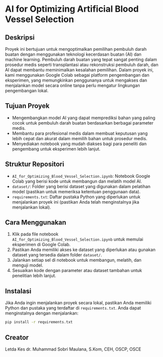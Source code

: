 # AI for Optimizing Artificial Blood Vessel Selection

## Deskripsi
Proyek ini bertujuan untuk mengoptimalkan pemilihan pembuluh darah buatan dengan menggunakan teknologi kecerdasan buatan (AI) dan machine learning. Pembuluh darah buatan yang tepat sangat penting dalam prosedur medis seperti transplantasi atau rekonstruksi pembuluh darah, dan AI dapat membantu meminimalkan kesalahan pemilihan. Dalam proyek ini, kami menggunakan Google Colab sebagai platform pengembangan dan eksperimen, yang memungkinkan penggunanya untuk mengakses dan menjalankan model secara online tanpa perlu mengatur lingkungan pengembangan lokal.

## Tujuan Proyek
- Mengembangkan model AI yang dapat memprediksi bahan yang paling cocok untuk pembuluh darah buatan berdasarkan berbagai parameter medis.
- Membantu para profesional medis dalam membuat keputusan yang lebih cepat dan akurat dalam memilih bahan untuk prosedur medis.
- Menyediakan notebook yang mudah diakses bagi para peneliti dan pengembang untuk eksperimen lebih lanjut.

## Struktur Repositori
- `AI_for_Optimizing_Blood_Vessel_Selection.ipynb`: Notebook Google Colab yang berisi kode untuk membangun dan melatih model AI.
- `dataset/`: Folder yang berisi dataset yang digunakan dalam pelatihan model (pastikan untuk memeriksa ketentuan penggunaan data).
- `requirements.txt`: Daftar pustaka Python yang diperlukan untuk menjalankan proyek ini (pastikan Anda telah menginstalnya jika menjalankan lokal).

## Cara Menggunakan
1. Klik pada file notebook `AI_for_Optimizing_Blood_Vessel_Selection.ipynb` untuk memulai eksperimen di Google Colab.
2. Pastikan Anda memiliki akses ke dataset yang diperlukan atau gunakan dataset yang tersedia dalam folder `dataset/`.
3. Jalankan setiap sel di notebook untuk membangun, melatih, dan menguji model.
4. Sesuaikan kode dengan parameter atau dataset tambahan untuk penelitian lebih lanjut.

## Instalasi
Jika Anda ingin menjalankan proyek secara lokal, pastikan Anda memiliki Python dan pustaka yang terdaftar di `requirements.txt`. Anda dapat menginstalnya dengan menjalankan:

```bash
pip install -r requirements.txt
```

## Creator
Letda Kes dr. Muhammad Sobri Maulana, S.Kom, CEH, OSCP, OSCE
